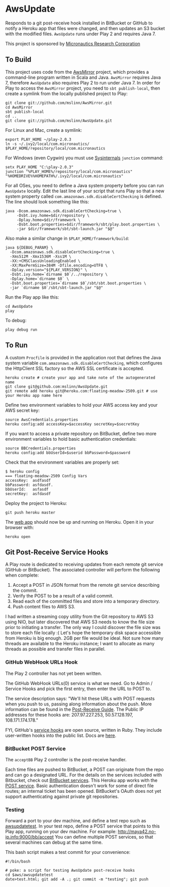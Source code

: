# AwsUpdate #

Responds to a git post-receive hook installed in BitBucket or GitHub to notify a Heroku app that files were changed,
and then updates an S3 bucket with the modified files. `AwsUpdate` runs under Play 2 and requires Java 7.

This project is sponsored by [Micronautics Research Corporation](http://www.micronauticsresearch.com/)

## To Build ##

This project uses code from the [AwsMirror](https://github.com/mslinn/AwsMirror/) project,
which provides a command-line program written in Scala and Java. `AwsMirror` requires Java 7, therefore
`AwsUpdate` also requires Play 2 to run under Java 7.
In order for Play to access the `AwsMirror` project, you need to `sbt publish-local`,
then create a symlink from the locally published project to Play:

    git clone git://github.com/mslinn/AwsMirror.git
    cd AwsMirror
    sbt publish-local
    cd ..
    git clone git://github.com/mslinn/AwsUpdate.git

For Linux and Mac, create a symlink:

    export PLAY_HOME ~/play-2.0.3
    ln -s ~/.ivy2/local/com.micronautics/ $PLAY_HOME/repository/local/com.micronautics

For Windows (even Cygwin) you must use [Sysinternals](http://technet.microsoft.com/en-us/sysinternals/bb842062) `junction` command:

    setx PLAY_HOME "C:\play-2.0.3"
    junction "%PLAY_HOME%/repository/local/com.micronautics" "%HOMEDRIVE%%HOMEPATH%/.ivy2/local/com.micronautics"

For all OSes, you need to define a Java system property before you can run `AwsUpdate` locally.
Edit the last line of your script that runs Play so that a new system property called `com.amazonaws.sdk.disableCertChecking` is defined.
The line should look something like this:

    java -Dcom.amazonaws.sdk.disableCertChecking=true \
         -Dsbt.ivy.home=$dir/repository \
         -Dplay.home=$dir/framework \
         -Dsbt.boot.properties=$dir/framework/sbt/play.boot.properties \
         -jar $dir/framework/sbt/sbt-launch.jar "$@"

Also make a similar change in `$PLAY_HOME/framework/build`:

    java ${DEBUG_PARAM} \
      -Dcom.amazonaws.sdk.disableCertChecking=true \
      -Xms512M -Xmx1536M -Xss1M \
      -XX:+CMSClassUnloadingEnabled \
      -XX:MaxPermSize=384M -Dfile.encoding=UTF8 \
      -Dplay.version="${PLAY_VERSION}" \
      -Dsbt.ivy.home=`dirname $0`/../repository \
      -Dplay.home=`dirname $0` \
      -Dsbt.boot.properties=`dirname $0`/sbt/sbt.boot.properties \
      -jar `dirname $0`/sbt/sbt-launch.jar "$@"

Run the Play app like this:

    cd AwsUpdate
    play

To debug:

    play debug run

## To Run ##
A custom `Procfile` is provided in the application root that defines the Java system variable
`com.amazonaws.sdk.disableCertChecking`, which configures the HttpClient SSL factory so the AWS SSL certificate is accepted.

    heroku create # create your app and take note of the autogenerated name
    git clone git@github.com:mslinn/AwsUpdate.git
    git remote add heroku git@heroku.com:floating-meadow-2509.git # use your Heroku app name here

Define two environment variables to hold your AWS access key and your AWS secret key:

    source AwsCredentials.properties
    heroku config:add accessKey=$accessKey secretKey=$secretKey

If you want to access a private repository on BitBucket, define two more environment variables to hold basic authentication credentials:

    source BBCredentials.properties
    heroku config:add bbUserId=$userid bbPassword=$password

Check that the environment variables are properly set:

    $ heroku config
    === floating-meadow-2509 Config Vars
    accessKey:  asdfasdf
    bbPassword: asfdasdf.
    bbUserId:   asfasdf
    secretKey:  asfdasdf

Deploy the project to Heroku:

    git push heroku master

The [web app](http://floating-meadow-2509.herokuapp.com/) should now be up and running on Heroku. Open it in your browser with:

    heroku open

## Git Post-Receive Service Hooks ##

A Play route is dedicated to receiving updates from each remote git service (GitHub or BitBucket).
The associated controller will perform the following when complete:

 1. Accept a POST in JSON format from the remote git service describing the commit.
 2. Verify the POST to be a result of a valid commit.
 3. Read each of the committed files and store into a temporary directory.
 4. Push content files to AWS S3.

I had written a streaming copy utility from the Git repository to AWS S3 using NIO, but later discovered that AWS S3
needs to know the file size prior to initiating a transfer.
The only way I could discover the file size was to store each file locally :(
Let's hope the temporary disk space accessible from Heroku is big enough. 2GB per file would be ideal.
Not sure how many threads are available to the Heroku instance; I want to allocate as many threads as possible and
transfer files in parallel.

### GitHub WebHook URLs Hook ###
The Play 2 controller has not yet been written.

The GitHub WebHook URLs(0) service is what we need.
Go to Admin / Service Hooks and pick the first entry, then enter the URL to POST to.

The service description says:
"We'll hit these URLs with POST requests when you push to us, passing along information about the push.
More information can be found in the [Post-Receive Guide](http://help.github.com/post-receive-hooks/).
The Public IP addresses for these hooks are: 207.97.227.253, 50.57.128.197, 108.171.174.178."

FYI, GitHub's [service hooks](https://github.com/mslinn/HerokuTomcatAwsS3/admin/hooks) are open source, written in Ruby.
They include user-written hooks into the public list.
Docs are [here](https://github.com/github/github-services).

### BitBucket POST Service ###
The `acceptBB` Play 2 controller is the post-receive handler.

Each time files are pushed to BitBucket, a POST can originate from the repo and can go a designated URL.
For the details on the services included with Bitbucket, check out [BitBucket services](https://confluence.atlassian.com/display/BITBUCKET/Managing+bitbucket+Services).
This Heroku app works with the [POST service](https://confluence.atlassian.com/display/BITBUCKET/Setting+Up+the+bitbucket+POST+Service).
Basic authentication doesn't work for some of direct file routes; an internal ticket has been opened.
BitBucket's OAuth does not yet support authenticating against private git repositories.

### Testing ###
Forward a port to your dev machine, and define a test repo such as [awsupdatetest](https://bitbucket.org/mslinn/awsupdatetest).
In your test repo, define a POST service that points to this Play app, running on your dev machine.
For example: http://maya42.no-ip.info:9000/bb/accept
You can define multiple POST services, so that several machines can debug at the same time.

This bash script makes a test commit for your convenience:

    #!/bin/bash

    # poke: a script for testing AwsUpdate post-receive hooks
    cd $aws/awsupdatetest
    date>test.html; git add -A .; git commit -m "testing"; git push

